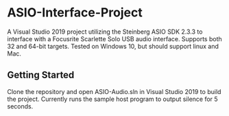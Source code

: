 # ASIO-Interface-Project
 A Visual Studio 2019 project utilizing the Steinberg ASIO SDK 2.3.3 to interface with a Focusrite Scarlette Solo USB audio interface. Supports both 32 and 64-bit targets. Tested on Windows 10, but should support linux and Mac.

## Getting Started
 Clone the repository and open ASIO-Audio.sln in Visual Studio 2019 to build the project. Currently runs the sample host program to output silence for 5 seconds.

